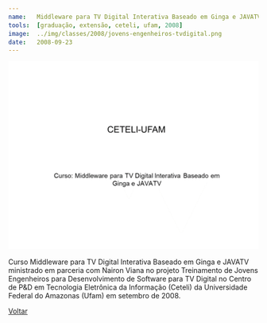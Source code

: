 ```yaml
---
name:  	Middleware para TV Digital Interativa Baseado em Ginga e JAVATV
tools: 	[graduação, extensão, ceteli, ufam, 2008]
image: 	../img/classes/2008/jovens-engenheiros-tvdigital.png
date: 	2008-09-23
---
```


![](../img/classes/2008/jovens-engenheiros-tvdigital.png)

Curso Middleware para TV Digital Interativa Baseado em Ginga e JAVATV ministrado em parceria com Nairon Viana no projeto Treinamento de Jovens Engenheiros para Desenvolvimento de Software para TV Digital no Centro de P&D em Tecnologia Eletrônica da Informação (Ceteli) da Universidade Federal do Amazonas (Ufam) em setembro de 2008.


<p class="text-center">
	<a class="btn btn-outline-primary mt-1" href="{{ site.baseurl }}/classes/">Voltar</a>
</p>